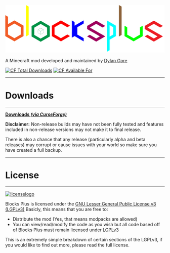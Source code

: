 [![Logo](https://github.com/DylanGore/BlocksPlus/raw/master/src/main/resources/assets/blocksplus/logo.png)]((https://minecraft.curseforge.com/projects/blocks-plus))

A Minecraft mod developed and maintained by [Dylan Gore](https://dylangore.ie)

[![CF Total Downloads](http://cf.way2muchnoise.eu/full_blocks-plus_downloads.svg)](https://minecraft.curseforge.com/projects/blocks-plus)
[![CF Available For](http://cf.way2muchnoise.eu/versions/blocks-plus.svg)](https://minecraft.curseforge.com/projects/blocks-plus)

***
# Downloads
***

**[Downloads _(via CurseForge)_](https://minecraft.curseforge.com/mc-mods/blocks-plus)** 

**Disclaimer:** Non-release builds may have not been fully tested and features included in non-release versions may not make it to final release. 

There is also a chance that any release (particularly alpha and beta releases) may corrupt or cause issues with your world so make sure you have created a full backup.

***
# License
***
[![licenselogo](https://www.gnu.org/graphics/lgplv3-147x51.png "GNU LGPLv3")](http://en.wikipedia.org/wiki/GNU_Lesser_General_Public_License)

Blocks Plus is licensed under the [GNU Lesser General Public License v3 (LGPLv3)](http://en.wikipedia.org/wiki/GNU_Lesser_General_Public_License) 
Basicly, this means that you are free to:  
- Distribute the mod (Yes, that means modpacks are allowed)  
- You can view/read/modify the code as you wish but all code based off of Blocks Plus must remain licensed under [LGPLv3](http://en.wikipedia.org/wiki/GNU_Lesser_General_Public_License)  

This is an extremely simple breakdown of certain sections of the LGPLv3, if you would like to find out more, please read the full license.